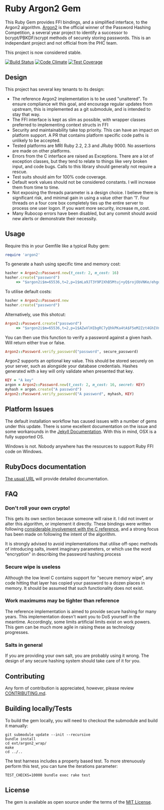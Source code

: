 # Ruby Argon2 Gem

This Ruby Gem provides FFI bindings, and a simplified interface, to the Argon2 algorithm. [Argon2](https://github.com/P-H-C/phc-winner-argon2) is the official winner of the Password Hashing Competition, a several year project to identify a successor to bcrypt/PBKDF/scrypt methods of securely storing passwords. This is an independant project and not official from the PHC team.

This project is now considered stable.

[![Build Status](https://travis-ci.org/technion/ruby-argon2.svg?branch=master)](https://travis-ci.org/technion/ruby-argon2)
[![Code Climate](https://codeclimate.com/github/technion/ruby-argon2/badges/gpa.svg)](https://codeclimate.com/github/technion/ruby-argon2)
[![Test Coverage](https://codeclimate.com/github/technion/ruby-argon2/badges/coverage.svg)](https://codeclimate.com/github/technion/ruby-argon2/coverage)

## Design

This project has several key tenants to its design:

* The reference Argon2 implementation is to be used "unaltered". To ensure compliance wit this goal, and encourage regular updates from upstream, this is implemented as a git submodule, and is intended to stay that way.
* The FFI interface is kept as slim as possible, with wrapper classes preferred to implementing context structs in FFI
* Security and maintainability take top priority. This can have an impact on platform support. A PR that contains platform specific code paths is unlikely to be accepted.
* Tested platforms are MRI Ruby 2.2, 2.3 and JRuby 9000. No assertions are made on other platforms.
* Errors from the C interface are raised as Exceptions. There are a lot of exception classes, but they tend to relate to things like very broken input, and code bugs. Calls to this library should generally not require a rescue.
* Test suits should aim for 100% code coverage.
* Default work values should not be considered constants. I will increase them from time to time.
* Not exposing the threads parameter is a design choice. I believe there is significant risk, and minimal gain in using a value other than '1'. Four threads on a four core box completely ties up the entire server to process one user logon. If you want more security, increase m_cost.
* Many Rubocop errors have been disabled, but any commit should avoid new alerts or demonstrate their necessity.

## Usage

Require this in your Gemfile like a typical Ruby gem:

```ruby
require 'argon2'
```

To generate a hash using specific time and memory cost:

```ruby
hasher = Argon2::Password.new(t_cost: 2, m_cost: 16)
hasher.create("password")
     => "$argon2i$m=65536,t=2,p=1$mLa9JT3Y9P2XhB5Mtuj+yQ$rojObVNKe/ehgd9SWQBB+8nJ8L34Aj3Kiz+aNrWvrx4"
```

To utilise default costs:

```ruby
hasher = Argon2::Password.new
hasher.create("password")
```

Alternatively, use this shotcut:

```ruby
Argon2::Password.create("password")
     => "$argon2i$m=65536,t=2,p=1$AZwVlHIbgRC7yQhkPKa4tA$F5eM2Zzt4GhIVnR8SNOh3ysyMvGxAO6omsw8kzjbcs4"
```

You can then use this function to verify a password against a given hash. Will return either true or false.

```ruby
Argon2::Password.verify_password("password", secure_password)
```

Argon2 supports an optional key value. This should be stored securely on your server, such as alongside your database credentials. Hashes generated with a key will only validate when presented that key.

```ruby
KEY = "A key"
argon = Argon2::Password.new(t_cost: 2, m_cost: 16, secret: KEY)
myhash = argon.create("A password")
Argon2::Password.verify_password("A password", myhash, KEY)
```

## Platform Issues

The default installation workflow has caused issues with a number of gems under this update. There is some excellent documentation on the issue and some workarounds in the [Jekyll Documentation](http://jekyllrb.com/docs/troubleshooting/#jekyll-amp-mac-os-x-1011). With this in mind, OSX is a fully supported OS.

Windows is not. Nobody anywhere has the resources to support Ruby FFI code on Windows.

## RubyDocs documentation

[The usual URL](http://www.rubydoc.info/gems/argon2) will provide detailed documentation.

## FAQ
### Don't roll your own crypto!

This gets its own section because someone will raise it. I did not invent or alter this algorithm, or implement it directly. These bindings were written following [considerable involvement with the C reference](https://github.com/P-H-C/phc-winner-argon2/commits/master?author=technion), and a strong focus has been made on following the intent of the algorithm.

It is strongly advised to avoid implementations that utilise off-spec methods of introducing salts, invent imaginary parameters, or which use the word "encryption" in describing the password hashing process

### Secure wipe is useless

Although the low level C contains support for "secure memory wipe", any code hitting that layer has copied your password to a dozen places in memory. It should be assumed that such functionality does not exist.

### Work maximums may be tighter than reference

The reference implementation is aimed to provide secure hashing for many years. This implementation doesn't want you to DoS yourself in the meantime. Accordingly, some limits artificial limits exist on work powers. This gem can be much more agile in raising these as technology progresses.

### Salts in general

If you are providing your own salt, you are probably using it wrong. The design of any secure hashing system should take care of it for you.

## Contributing

Any form of contribution is appreciated, however, please review [CONTRIBUTING.md](CONTRIBUTING.md).


## Building locally/Tests

To build the gem locally, you will need to checkout the submodule and build it manually:

```shell
git submodule update --init --recursive
bundle install
cd ext/argon2_wrap/
make
cd ../..
```

The test harness includes a property based test. To more strenuously perform this test, you can tune the iterations parameter:

```shell
TEST_CHECKS=10000 bundle exec rake test
```

## License

The gem is available as open source under the terms of the [MIT License](http://opensource.org/licenses/MIT).

